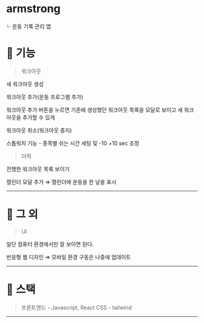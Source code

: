 # armstrong

✨ 운동 기록 관리 앱

<!-- <aside>
💡 **Notion 팁:** 이 템플릿을 사용하면 제품 플래닝, 설계, 개발을 위한 여러 인사이트를 얻을 수 있습니다. 팀원들이 제품에 대해 더 많이 생각해보게 되고, 다른 팀과의 커뮤니케이션이 활성화되고, 협업이 강화되거든요.

</aside> -->

# 👀 기능

> 워크아웃

새 워크아웃 생성

워크아웃 추가(운동 프로그램 추가)

워크아웃 추가 버튼을 누르면 기존에 생성했던 워크아웃 목록을 모달로 보이고 새 워크아웃을 추가할 수 있게

워크아웃 취소(워크아웃 중지)

스톱워치 기능 - 종목별 쉬는 시간 세팅 및 -10 +10 sec 조정

> 이력

진행한 워크아웃 목록 보이기

캘린더 모달 추가 ⇒ 캘린더에 운동을 한 날을 표시

---

# 💭 그 외

> UI

일단 컴퓨터 환경에서만 잘 보이면 된다.

반응형 웹 디자인 ⇒ 모바일 환경 구동은 나중에 업데이트

---

# 🛫 스택

> 프론트엔드 - Javascript, React
> CSS - tailwind

---
